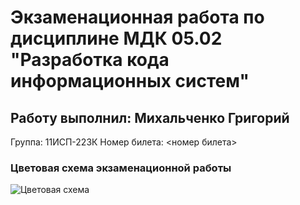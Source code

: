 # Экзаменационная работа по дисциплине МДК 05.02 "Разработка кода информационных систем"
## Работу выполнил: Михальченко Григорий
Группа: 11ИСП-223К
Номер билета: <номер билета>
### Цветовая схема экзаменационной работы
![Цветовая схема](docs/имя_файла_палитры.png)
